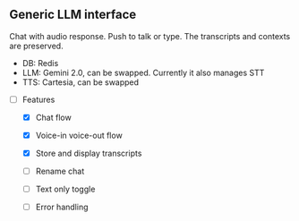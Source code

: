 ## Generic LLM interface

Chat with audio response. 
Push to talk or type. 
The transcripts and contexts are preserved.

- DB: Redis
- LLM: Gemini 2.0, can be swapped. Currently it also manages STT
- TTS: Cartesia, can be swapped

- [ ] Features
  - [x] Chat flow
  - [x] Voice-in voice-out flow
  - [x] Store and display transcripts


  - [ ] Rename chat
  - [ ] Text only toggle
  - [ ] Error handling
